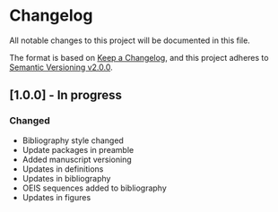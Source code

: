 # Changelog

All notable changes to this project will be documented in this file.

The format is based on [Keep a Changelog](https://keepachangelog.com/en/1.0.0/),
and this project adheres to [Semantic Versioning v2.0.0](https://semver.org/spec/v2.0.0.html).

## [1.0.0] - In progress

### Changed

- Bibliography style changed
- Update packages in preamble
- Added manuscript versioning
- Updates in definitions
- Updates in bibliography
- OEIS sequences added to bibliography
- Updates in figures
